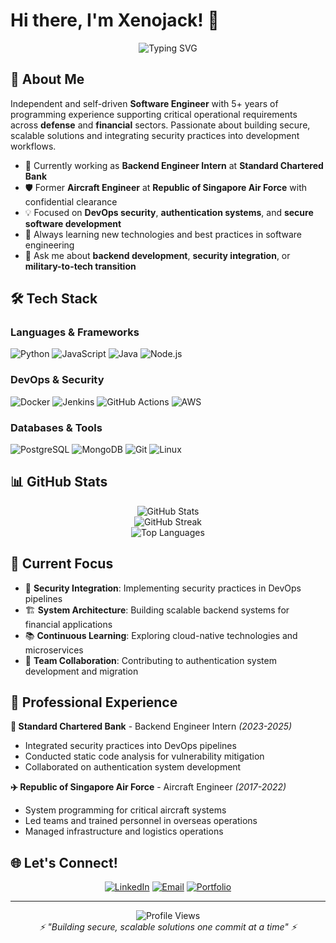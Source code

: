 # Hi there, I'm Xenojack! 👋

<div align="center">
  <img src="https://readme-typing-svg.herokuapp.com?font=Fira+Code&pause=1000&color=00D9FF&center=true&vCenter=true&width=435&lines=Software+Engineer;Backend+Developer;DevOps+Enthusiast;Security-Focused+Developer" alt="Typing SVG" />
</div>

## 🚀 About Me

Independent and self-driven **Software Engineer** with 5+ years of programming experience supporting critical operational requirements across **defense** and **financial** sectors. Passionate about building secure, scalable solutions and integrating security practices into development workflows.

- 🔭 Currently working as **Backend Engineer Intern** at **Standard Chartered Bank**
- 🛡️ Former **Aircraft Engineer** at **Republic of Singapore Air Force** with confidential clearance
- 💡 Focused on **DevOps security**, **authentication systems**, and **secure software development**
- 🌱 Always learning new technologies and best practices in software engineering
- 💬 Ask me about **backend development**, **security integration**, or **military-to-tech transition**

## 🛠️ Tech Stack

### Languages & Frameworks
![Python](https://img.shields.io/badge/Python-3776AB?style=for-the-badge&logo=python&logoColor=white)
![JavaScript](https://img.shields.io/badge/JavaScript-F7DF1E?style=for-the-badge&logo=javascript&logoColor=black)
![Java](https://img.shields.io/badge/Java-ED8B00?style=for-the-badge&logo=java&logoColor=white)
![Node.js](https://img.shields.io/badge/Node.js-43853D?style=for-the-badge&logo=node.js&logoColor=white)

### DevOps & Security
![Docker](https://img.shields.io/badge/Docker-2496ED?style=for-the-badge&logo=docker&logoColor=white)
![Jenkins](https://img.shields.io/badge/Jenkins-D24939?style=for-the-badge&logo=jenkins&logoColor=white)
![GitHub Actions](https://img.shields.io/badge/GitHub_Actions-2088FF?style=for-the-badge&logo=github-actions&logoColor=white)
![AWS](https://img.shields.io/badge/AWS-232F3E?style=for-the-badge&logo=amazon-aws&logoColor=white)

### Databases & Tools
![PostgreSQL](https://img.shields.io/badge/PostgreSQL-316192?style=for-the-badge&logo=postgresql&logoColor=white)
![MongoDB](https://img.shields.io/badge/MongoDB-4EA94B?style=for-the-badge&logo=mongodb&logoColor=white)
![Git](https://img.shields.io/badge/Git-F05032?style=for-the-badge&logo=git&logoColor=white)
![Linux](https://img.shields.io/badge/Linux-FCC624?style=for-the-badge&logo=linux&logoColor=black)

## 📊 GitHub Stats

<div align="center">
  <img src="https://github-readme-stats.vercel.app/api?username=Xenojack1000&show_icons=true&theme=tokyonight&count_private=true" alt="GitHub Stats" />
</div>

<div align="center">
  <img src="https://github-readme-streak-stats.herokuapp.com/?user=Xenojack1000&theme=tokyonight" alt="GitHub Streak" />
</div>

<div align="center">
  <img src="https://github-readme-stats.vercel.app/api/top-langs/?username=Xenojack1000&layout=compact&theme=tokyonight" alt="Top Languages" />
</div>

## 🎯 Current Focus

- 🔐 **Security Integration**: Implementing security practices in DevOps pipelines
- 🏗️ **System Architecture**: Building scalable backend systems for financial applications
- 📚 **Continuous Learning**: Exploring cloud-native technologies and microservices
- 🤝 **Team Collaboration**: Contributing to authentication system development and migration

## 💼 Professional Experience

**🏦 Standard Chartered Bank** - Backend Engineer Intern *(2023-2025)*
- Integrated security practices into DevOps pipelines
- Conducted static code analysis for vulnerability mitigation
- Collaborated on authentication system development

**✈️ Republic of Singapore Air Force** - Aircraft Engineer *(2017-2022)*
- System programming for critical aircraft systems
- Led teams and trained personnel in overseas operations
- Managed infrastructure and logistics operations

## 🌐 Let's Connect!

<div align="center">
  
[![LinkedIn](https://img.shields.io/badge/LinkedIn-0077B5?style=for-the-badge&logo=linkedin&logoColor=white)](https://linkedin.com/in/jackson-lim1/)
[![Email](https://img.shields.io/badge/Email-D14836?style=for-the-badge&logo=gmail&logoColor=white)](mailto:jacksonlim235@gmail.com)
[![Portfolio](https://img.shields.io/badge/Portfolio-000000?style=for-the-badge&logo=vercel&logoColor=white)](https://yourportfolio.com)

</div>

---

<div align="center">
  <img src="https://komarev.com/ghpvc/?username=Xenojack1000&color=blueviolet&style=flat-square&label=Profile+Views" alt="Profile Views" />
</div>

<div align="center">
  <i>⚡ "Building secure, scalable solutions one commit at a time" ⚡</i>
</div>
